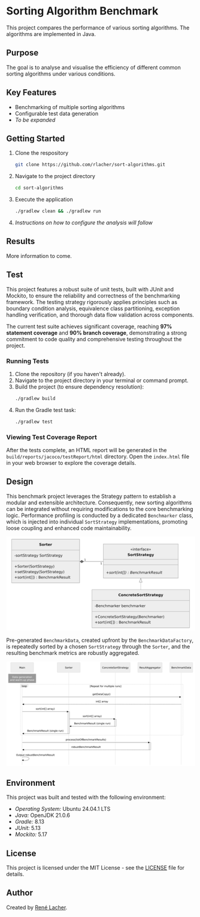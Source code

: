# Sorting Algorithm Benchmark

This project compares the performance of various sorting algorithms. The algorithms are implemented in Java.

## Purpose

The goal is to analyse and visualise the efficiency of different common sorting algorithms under various conditions.

## Key Features

- Benchmarking of multiple sorting algorithms
- Configurable test data generation
- *To be expanded*

## Getting Started

1. Clone the respository

    ```bash
    git clone https://github.com/rlacher/sort-algorithms.git
    ```

2. Navigate to the project directory
    ```bash
    cd sort-algorithms
    ```

2. Execute the application

    ```bash
    ./gradlew clean && ./gradlew run
    ```

3. *Instructions on how to configure the analysis will follow*

## Results

More information to come.

## Test

This project features a robust suite of unit tests, built with JUnit and Mockito, to ensure the reliability and correctness of the benchmarking framework. The testing strategy rigorously applies principles such as boundary condition analysis, equivalence class partitioning, exception handling verification, and thorough data flow validation across components.

The current test suite achieves significant coverage, reaching **97% statement coverage** and **90% branch coverage**, demonstrating a strong commitment to code quality and comprehensive testing throughout the project.

### Running Tests

1.  Clone the repository (if you haven't already).
2.  Navigate to the project directory in your terminal or command prompt.
3.  Build the project (to ensure dependency resolution):
    ```bash
    ./gradlew build
    ```
4.  Run the Gradle test task:
    ```bash
    ./gradlew test
    ```

### Viewing Test Coverage Report

After the tests complete, an HTML report will be generated in the `build/reports/jacoco/testReport/html` directory. Open the `index.html` file in your web browser to explore the coverage details.

## Design

This benchmark project leverages the Strategy pattern to establish a modular and extensible architecture. Consequently, new sorting algorithms can be integrated without requiring modifications to the core benchmarking logic. Performance profiling is conducted by a dedicated `Benchmarker` class, which is injected into individual `SortStrategy` implementations, promoting loose coupling and enhanced code maintainability.

![Benchmark Class Structure](./docs/benchmark-class-structure.svg)


Pre-generated `BenchmarkData`, created upfront by the `BenchmarkDataFactory`, is repeatedly sorted by a chosen `SortStrategy` through the `Sorter`, and the resulting benchmark metrics are robustly aggregated.

![Benchmark Sequence Diagram](./docs/benchmark-sequence-diagram.svg)

## Environment

This project was built and tested with the following environment:

- *Operating System:* Ubuntu 24.04.1 LTS
- *Java:* OpenJDK 21.0.6
- *Gradle:* 8.13
- *JUnit:* 5.13
- *Mockito:* 5.17

## License

This project is licensed under the MIT License - see the [LICENSE](LICENSE) file for details.

## Author

Created by [René Lacher](https://github.com/rlacher).